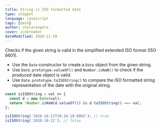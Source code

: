 ```yaml
---
title: String is ISO formatted date
type: snippet
language: javascript
tags: [date]
author: chalarangelo
cover: icebreaker
dateModified: 2020-11-29
---
```


Checks if the given string is valid in the simplified extended ISO format (ISO 8601).

- Use the `Date` constructor to create a `Date` object from the given string.
- Use `Date.prototype.valueOf()` and `Number.isNaN()` to check if the produced date object is valid.
- Use `Date.prototype.toISOString()` to compare the ISO formatted string representation of the date with the original string.

```js
const isISOString = val => {
  const d = new Date(val);
  return !Number.isNaN(d.valueOf()) && d.toISOString() === val;
};

```

```js
isISOString('2020-10-12T10:10:10.000Z'); // true
isISOString('2020-10-12'); // false
```
